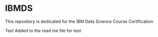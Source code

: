 # IBMDS
This repository is dedicated for the IBM Data Science Course Certification 

Text Added to the read me file for test 

